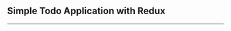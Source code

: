 ## Simple Todo Application with Redux

<hr />

<img src="https://i.ibb.co/zZ7QsHt/Screenshot-1.png" alt="" />
